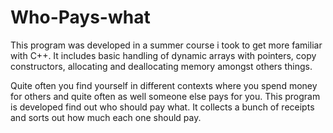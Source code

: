 # Who-Pays-what
This program was developed in a summer course i took to get more familiar with C++. It includes basic handling of dynamic arrays with pointers, copy constructors, allocating and deallocating memory amongst others things.

Quite often you find yourself in different contexts where you spend money for others and quite often as well someone else pays for you. This program is developed find out who should pay what. It collects a bunch of receipts and sorts out how much each one should pay.
